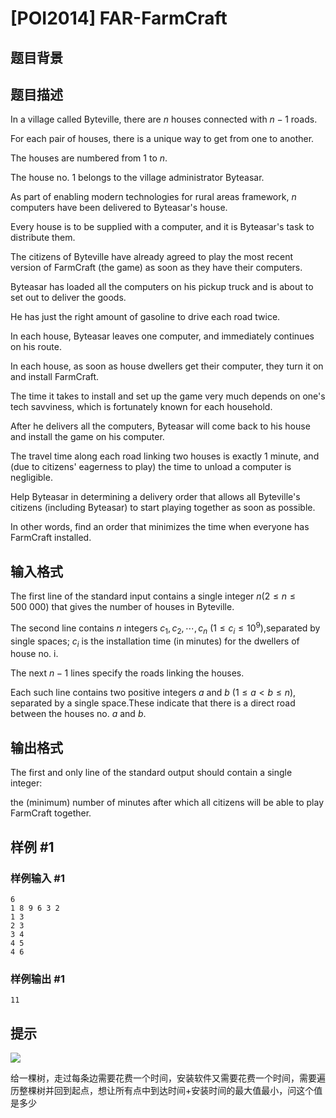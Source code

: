 # [POI2014] FAR-FarmCraft

## 题目背景



## 题目描述

In a village called Byteville, there are $n$ houses connected with $n-1$ roads.

For each pair of houses, there is a unique way to get from one to another.

The houses are numbered from 1 to $n$.

The house no. 1 belongs to the village administrator Byteasar.

As part of enabling modern technologies for rural areas framework, $n$ computers have been delivered    to Byteasar's house.

Every house is to be supplied with a computer, and it is Byteasar's task to distribute them.

The citizens of Byteville have already agreed to play the most recent version of FarmCraft (the game) as soon as they have their computers.

Byteasar has loaded all the computers on his pickup truck and is about to set out to deliver the goods.

He has just the right amount of gasoline to drive each road twice.

In each house, Byteasar leaves one computer, and immediately continues on his route.

In each house, as soon as house dwellers get their computer, they turn it on and install FarmCraft.

The time it takes to install and set up the game very much depends on one's tech savviness, which is fortunately known for each household.

After he delivers all the computers, Byteasar will come back to his house and install the game on his computer.

The travel time along each road linking two houses is exactly 1 minute, and (due to citizens' eagerness to play) the time to unload a computer is negligible.

Help Byteasar in determining a delivery order that allows all Byteville's citizens    (including Byteasar) to start playing together as soon as possible.

In other words, find an order that minimizes the time when everyone has FarmCraft installed.

## 输入格式

The first line of the standard input contains a single integer $n$($2\le n\le 500\ 000$) that gives the number of houses in Byteville.

The second line contains $n$ integers $c_1,c_2,\cdots,c_n$ ($1\le c_i\le 10^9$),separated by single spaces; $c_i$ is the installation time (in minutes) for the dwellers of house no. i.

The next $n-1$ lines specify the roads linking the houses.

Each such line contains two positive integers $a$ and $b$ ($1\le a<b\le n$), separated by a single space.These indicate that there is a direct road between the houses no. $a$ and $b$.


## 输出格式

The first and only line of the standard output should contain a single integer:

the (minimum) number of minutes after which all citizens will be able to play FarmCraft together.


## 样例 #1

### 样例输入 #1
```
6
1 8 9 6 3 2
1 3
2 3
3 4
4 5
4 6
```

### 样例输出 #1

```
11
```

## 提示

 ![](https://cdn.luogu.com.cn/upload/pic/6971.png) 

给一棵树，走过每条边需要花费一个时间，安装软件又需要花费一个时间，需要遍历整棵树并回到起点，想让所有点中到达时间+安装时间的最大值最小，问这个值是多少

